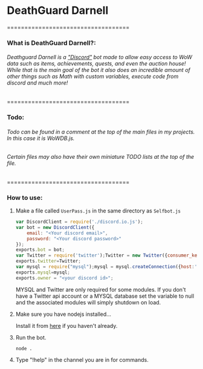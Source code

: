 # DeathGuard Darnell
===================================
### What is DeathGuard Darnell?:
###### Deathguard Darnell is a ["Discord"](https://discordapp.com/) bot made to allow easy access to WoW data such as items, achievements, quests, and even the auction house! While that is the main goal of the bot it also does an incredible amount of other things such as Math with custom variables, execute code from discord and much more! 
===================================
### Todo: 
###### Todo can be found in a comment at the top of the main files in my projects. In this case it is WoWDB.js.
###### Certain files may also have their own miniature TODO lists at the top of the file.
===================================
### How to use:
1. Make a file called `UserPass.js` in the same directory as `Selfbot.js`

	```javascript 
	var DiscordClient = require('./discord.io.js');
	var bot = new DiscordClient({
		email: "<Your discord email>",
		password: "<Your discord password>"
	});
	exports.bot = bot;
	var Twitter = require('twitter');Twitter = new Twitter({consumer_key: '<twitter:conskey>',consumer_secret: '<twitter:consec>',access_token_key: '<twitter:accesskey>',access_token_secret: '<twitter:accessec>'});//Used for the twitter command
	exports.twitter=Twitter;
	var mysql = require("mysql");mysql = mysql.createConnection({host:'<mysqldb:host>',user:'<mysqldb:user>',password:'<mysqldb:pass>',database:'<mysqldb:database>'});mysql.connect();//Used for the log
	exports.mysql=mysql;
	exports.owner = "<your discord id>";
	```

	MYSQL and Twitter are only required for some modules.
	If you don't have a Twitter api account or a MYSQL database set the variable to null and the associated modules will simply shutdown on load.
2. Make sure you have nodejs installed...

	Install it from [here](https://nodejs.org/en/) if you haven't already.
3. Run the bot.

	```
	node .
	``` 
4. Type "!help" in the channel you are in for commands.